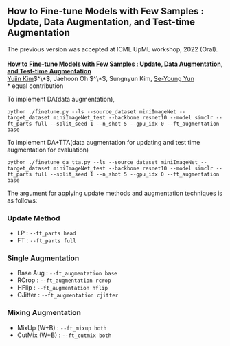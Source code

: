 ## How to Fine-tune Models with Few Samples : Update, Data Augmentation, and Test-time Augmentation
The previous version was accepted at ICML UpML workshop, 2022 (Oral). <br><br>
[**How to Fine-tune Models with Few Samples : Update, Data Augmentation, and Test-time Augmentation**](https://arxiv.org/abs/2205.07874v3)<br>
[Yujin Kim](https://sites.google.com/view/jongwooko)$^\*$, 
Jaehoon Oh $^\*$, 
Sungnyun Kim, 
[Se-Young Yun](https://osi.kaist.ac.kr/)<br/>
\* equal contribution


To implement DA(data augmentation),
```
python ./finetune.py --ls --source_dataset miniImageNet --target_dataset miniImageNet_test --backbone resnet10 --model simclr --ft_parts full --split_seed 1 --n_shot 5 --gpu_idx 0 --ft_augmentation base
```

To implement DA+TTA(data augmentation for updating and test time augmentation for evaluation)
```
python ./finetune_da_tta.py --ls --source_dataset miniImageNet --target_dataset miniImageNet_test --backbone resnet10 --model simclr --ft_parts full --split_seed 1 --n_shot 5 --gpu_idx 0 --ft_augmentation base
```

The argument for applying update methods and augmentation techniques is as follows:

### Update Method
- LP : `--ft_parts head` <br>
- FT : `--ft_parts full`

### Single Augmentation

- Base Aug : `--ft_augmentation base` <br>
- RCrop : `--ft_augmentation rcrop` <br>
- HFlip : `--ft_augmentation hflip` <br>
- CJitter : `--ft_augmentation cjitter ` <br>


### Mixing Augmentation
- MixUp (W+B) : `--ft_mixup both` <br>
- CutMix (W+B) : `--ft_cutmix both` <br>
